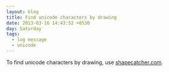 ```yaml
---
layout: blog
title: Find unicode characters by drawing
date: 2013-03-16 14:43:52 +0530
day: Saturday
tags:
  - log message
  - unicode
---
```


To find unicode characters by drawing, use [shapecatcher.com](shapecatcher.com).
